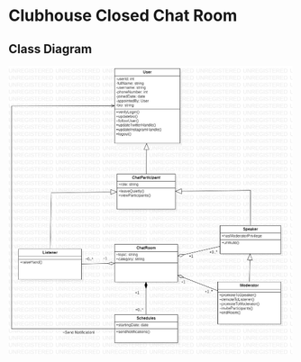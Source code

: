 # **Clubhouse Closed Chat Room**

## **Class Diagram**

![Alternate image text](./ClassDiagram.jpg)
